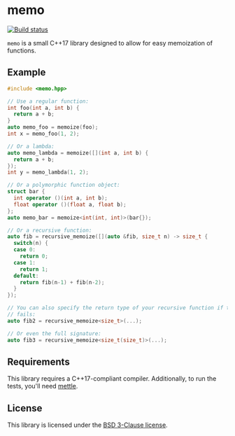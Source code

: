 # memo

[![Build status][ci-image]][ci-link]

``memo`` is a small C++17 library designed to allow for easy memoization of
functions.

## Example

```c++
#include <memo.hpp>

// Use a regular function:
int foo(int a, int b) {
  return a + b;
}
auto memo_foo = memoize(foo);
int x = memo_foo(1, 2);

// Or a lambda:
auto memo_lambda = memoize([](int a, int b) {
  return a + b;
});
int y = memo_lambda(1, 2);

// Or a polymorphic function object:
struct bar {
  int operator ()(int a, int b);
  float operator ()(float a, float b);
};
auto memo_bar = memoize<int(int, int)>(bar{});

// Or a recursive function:
auto fib = recursive_memoize([](auto &fib, size_t n) -> size_t {
  switch(n) {
  case 0:
    return 0;
  case 1:
    return 1;
  default:
    return fib(n-1) + fib(n-2);
  }
});

// You can also specify the return type of your recursive function if the above
// fails:
auto fib2 = recursive_memoize<size_t>(...);

// Or even the full signature:
auto fib3 = recursive_memoize<size_t(size_t)>(...);
```

## Requirements

This library requires a C++17-compliant compiler. Additionally, to run the
tests, you'll need [mettle][mettle].

## License

This library is licensed under the [BSD 3-Clause license](LICENSE).

[ci-image]: https://github.com/jimporter/memo/actions/workflows/build.yml/badge.svg
[ci-link]: https://github.com/jimporter/memo/actions/workflows/build.yml?query=branch%3Amaster
[mettle]: https://jimporter.github.io/mettle/
